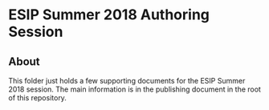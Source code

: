 # ESIP Summer 2018 Authoring Session

## About
This folder just holds a few supporting documents for the ESIP Summer 2018 session.  The main
information is in the publishing document in the root of this repository. 
